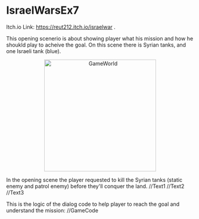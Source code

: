 
# IsraelWarsEx7
Itch.io Link: https://reut212.itch.io/israelwar .

This opening scenerio is about showing player what his mission and how he shoukld play  to acheive the goal.
On this scene there is Syrian tanks, and one Israeli tank (blue).

<p align="center">
 <img
   src="/Images/GameWorld"
   alt="GameWorld"
   title="GameWorld"
   style="display: inline-block; width: 300px; height: 300px; margin-left: auto; margin-right: auto;">
 </p>

In the opening scene the player requested to kill the Syrian tanks (static enemy and patrol enemy) before they'll conquer the land.
//Text1
//Text2
//Text3

This is the logic of the dialog code to help player to reach the goal and understand the mission:
//GameCode
